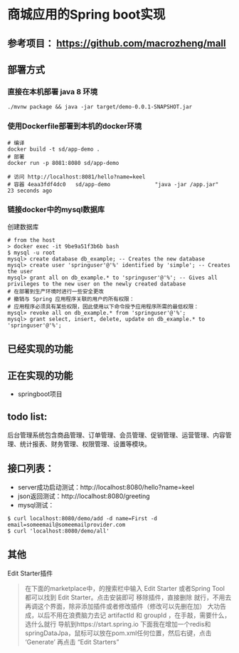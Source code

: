 # 商城应用的Spring boot实现

## 参考项目： https://github.com/macrozheng/mall

## 部署方式

### 直接在本机部署 java 8 环境

```shell
./mvnw package && java -jar target/demo-0.0.1-SNAPSHOT.jar
```

### 使用Dockerfile部署到本机的docker环境

```shell
# 编译
docker build -t sd/app-demo .
# 部署
docker run -p 8081:8080 sd/app-demo

# 访问 http://localhost:8081/hello?name=keel
# 容器 4eaa3fdf4dc0   sd/app-demo              "java -jar /app.jar"     23 seconds ago 
```

### 链接docker中的mysql数据库

创建数据库

```shell
# from the host
> docker exec -it 9be9a51f3b6b bash
$ mysql -u root
mysql> create database db_example; -- Creates the new database
mysql> create user 'springuser'@'%' identified by 'simple'; -- Creates the user
mysql> grant all on db_example.* to 'springuser'@'%'; -- Gives all privileges to the new user on the newly created database
# 在部署到生产环境时进行一些安全更改 
# 撤销与 Spring 应用程序关联的用户的所有权限：
# 应用程序必须具有某些权限，因此使用以下命令授予应用程序所需的最低权限：
mysql> revoke all on db_example.* from 'springuser'@'%';
mysql> grant select, insert, delete, update on db_example.* to 'springuser'@'%';
```

## 已经实现的功能

## 正在实现的功能

* springboot项目

## todo list:

后台管理系统包含商品管理、订单管理、会员管理、促销管理、运营管理、内容管理、统计报表、财务管理、权限管理、设置等模块。

## 接口列表：

* server成功启动测试：http://localhost:8080/hello?name=keel
* json返回测试：http://localhost:8080/greeting
* mysql测试：

```shell
$ curl localhost:8080/demo/add -d name=First -d email=someemail@someemailprovider.com
$ curl 'localhost:8080/demo/all'
```

## 其他

Edit Starter插件
> 在下面的marketplace中，的搜索栏中输入 Edit Starter 或者Spring Tool 都可以找到 Edit Starter。点击安装即可 移除插件，直接删除 <dependency>
就行，不用去再调这个界面，除非添加插件或者修改插件（修改可以先删在加） 大功告成，以后不用在浪费脑力去记 artifactId 和 groupId ，在手敲<dependency>，需要什么，选什么就行 导航到https://start.spring.io
下面我在增加一个redis和springDataJpa，鼠标可以放在pom.xml任何位置，然后右键，点击 ‘Generate’ 再点击 “Edit Starters”